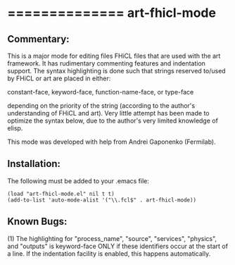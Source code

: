 ==============
art-fhicl-mode
==============

Commentary:
-----------

 This is a major mode for editing files FHiCL files that are used
 with the art framework.  It has rudimentary commenting features and
 indentation support.  The syntax highlighting is done such that
 strings reserved to/used by FHiCL or art are placed in either:

   constant-face,
   keyword-face,
   function-name-face, or
   type-face

 depending on the priority of the string (according to the author's
 understanding of FHiCL and art).  Very little attempt has been made
 to optimize the syntax below, due to the author's very limited
 knowledge of elisp.

 This mode was developed with help from Andrei Gaponenko (Fermilab).

Installation:
-------------

 The following must be added to your .emacs file:

    (load "art-fhicl-mode.el" nil t t)
    (add-to-list 'auto-mode-alist '("\\.fcl$" . art-fhicl-mode))

Known Bugs:
-----------

 (1) The highlighting for "process_name", "source", "services",
     "physics", and "outputs" is keyword-face ONLY if these identifiers
     occur at the start of a line.  If the indentation facility is
     enabled, this happens automatically.
